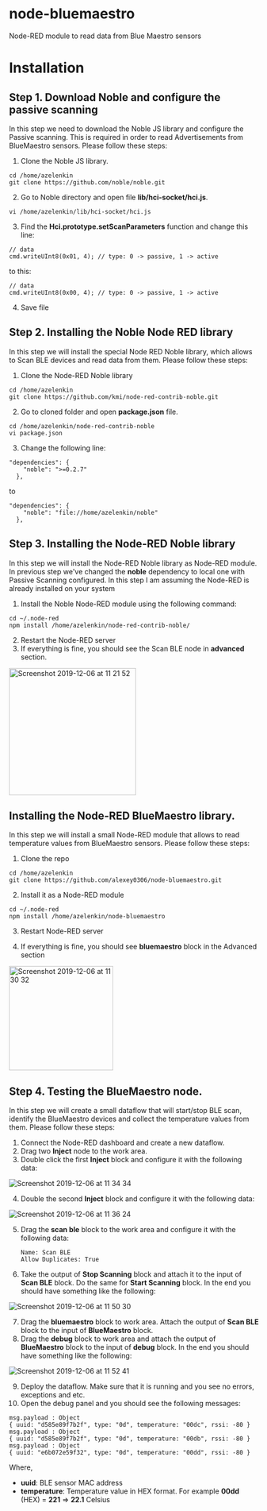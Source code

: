 # node-bluemaestro
Node-RED module to read data from Blue Maestro sensors

# Installation

## Step 1. Download Noble and configure the passive scanning
In this step we need to download the Noble JS library and configure the Passive scanning. This is required in order to read Advertisements from BlueMaestro sensors. Please follow these steps:

1. Clone the Noble JS library.
```
cd /home/azelenkin
git clone https://github.com/noble/noble.git
```
2. Go to Noble directory and open file **lib/hci-socket/hci.js**. 
```
vi /home/azelenkin/lib/hci-socket/hci.js
```
3. Find the **Hci.prototype.setScanParameters** function and change this line: 
```
// data
cmd.writeUInt8(0x01, 4); // type: 0 -> passive, 1 -> active
```
to this: 
```
// data
cmd.writeUInt8(0x00, 4); // type: 0 -> passive, 1 -> active
```
4. Save file

## Step 2. Installing the Noble Node RED library
In this step we will install the special Node RED Noble library, which allows to Scan BLE devices and read data from them. Please follow these steps: 

1. Clone the Node-RED Noble library
```
cd /home/azelenkin
git clone https://github.com/kmi/node-red-contrib-noble.git
```
2. Go to cloned folder and open **package.json** file. 
```
cd /home/azelenkin/node-red-contrib-noble
vi package.json
```

3. Change the following line: 
```
"dependencies": {
    "noble": ">=0.2.7"
  },
```
to 
```
"dependencies": {
    "noble": "file://home/azelenkin/noble"
  },
```

## Step 3. Installing the Node-RED Noble library
In this step we will install the Node-RED Noble library as Node-RED module. In previous step we've changed the **noble** dependency to local one with Passive Scanning configured. In this step I am assuming the Node-RED is already installed on your system

1. Install the Noble Node-RED module using the following command:
```
cd ~/.node-red
npm install /home/azelenkin/node-red-contrib-noble/
```
2. Restart the Node-RED server
3. If everything is fine, you should see the Scan BLE node in **advanced** section. 
<img width="256" alt="Screenshot 2019-12-06 at 11 21 52" src="https://user-images.githubusercontent.com/10444834/70315800-a6826080-181a-11ea-9655-a3598d911aeb.png">


## Installing the Node-RED BlueMaestro library. 
In this step we will install a small Node-RED module that allows to read temperature values from BlueMaestro sensors. Please follow these steps: 

1. Clone the repo
```
cd /home/azelenkin
git clone https://github.com/alexey0306/node-bluemaestro.git
```
2. Install it as a Node-RED module
```
cd ~/.node-red
npm install /home/azelenkin/node-bluemaestro
```
3. Restart Node-RED server

4. If everything is fine, you should see **bluemaestro** block in the Advanced section
<img width="210" alt="Screenshot 2019-12-06 at 11 30 32" src="https://user-images.githubusercontent.com/10444834/70316371-da11ba80-181b-11ea-8482-08b2480338ff.png">

## Step 4. Testing the BlueMaestro node. 
In this step we will create a small dataflow that will start/stop BLE scan, identify the BlueMaestro devices and collect the temperature values from them. Please follow these steps: 

1. Connect the Node-RED dashboard and create a new dataflow.
2. Drag two **Inject** node to the work area. 
3. Double click the first **Inject** block and configure it with the following data: 

![Screenshot 2019-12-06 at 11 34 34](https://user-images.githubusercontent.com/10444834/70316657-7471fe00-181c-11ea-9f27-7b614e1f5bb0.png)

4. Double the second **Inject** block and configure it with the following data:

![Screenshot 2019-12-06 at 11 36 24](https://user-images.githubusercontent.com/10444834/70316766-a6836000-181c-11ea-976c-1c96544c6693.png)

5. Drag the **scan ble** block to the work area and configure it with the following data: 
   ```
   Name: Scan BLE
   Allow Duplicates: True
   ```
6. Take the output of **Stop Scanning** block and attach it to the input of **Scan BLE** block. Do the same for **Start Scanning** block. In the end you should have something like the following: 

![Screenshot 2019-12-06 at 11 50 30](https://user-images.githubusercontent.com/10444834/70317728-9ff5e800-181e-11ea-9449-574f4487eb4d.png)

7. Drag the **bluemaestro** block to work area. Attach the output of **Scan BLE** block to the input of **BlueMaestro** block.
8. Drag the **debug** block to work area and attach the output of **BlueMaestro** block to the input of **debug** block. In the end you should have something like the following: 

![Screenshot 2019-12-06 at 11 52 41](https://user-images.githubusercontent.com/10444834/70317884-f82cea00-181e-11ea-8be0-d1a6cfe1fd3d.png)


9. Deploy the dataflow. Make sure that it is running and you see no errors, exceptions and etc. 
10. Open the debug panel and you should see the following messages: 

```
msg.payload : Object
{ uuid: "d585e89f7b2f", type: "0d", temperature: "00dc", rssi: -80 }
msg.payload : Object
{ uuid: "d585e89f7b2f", type: "0d", temperature: "00db", rssi: -80 }
msg.payload : Object
{ uuid: "e6b072e59f32", type: "0d", temperature: "00dd", rssi: -80 }
```

Where, 
* **uuid**: BLE sensor MAC address
* **temperature**: Temperature value in HEX format. For example **00dd** (HEX) = **221** => **22.1** Celsius

